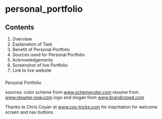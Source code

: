 # personal_portfolio

## Contents
1. Overview
2. Explanation of Task
3. Benefit of Personal Portfolio
4. Sources used for Personal Portfolio
5. Acknowledgements
6. Screenshot of live Portfolio
7. Link to live website


###







Personal Portfolio




sources:
color scheme from www.schemecolor.com
resume from www.resume-now.com
logo and slogan from www.brandcrowd.com


Thanks to Chris Coyier at www.css-tricks.com for inspritation for welcome screen and nav buttons